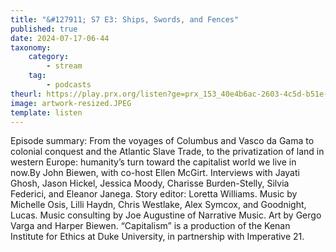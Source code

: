 ```yaml
---
title: "&#127911; S7 E3: Ships, Swords, and Fences"
published: true
date: 2024-07-17-06-44
taxonomy:
    category:
        - stream
    tag:
        - podcasts
theurl: https://play.prx.org/listen?ge=prx_153_40e4b6ac-2603-4c5d-b51e-87e6dbace68c&uf=https%3A%2F%2Ffeeds.sceneonradio.org%2FSceneOnRadio
image: artwork-resized.JPEG
template: listen
---
```


Episode summary: From the voyages of Columbus and Vasco da Gama to colonial conquest and the Atlantic Slave Trade, to the privatization of land in western Europe: humanity&rsquo;s turn toward the capitalist world we live in now.By John Biewen, with co-host Ellen McGirt. Interviews with Jayati Ghosh, Jason Hickel, Jessica Moody, Charisse Burden-Stelly, Silvia Federici, and Eleanor Janega. Story editor: Loretta Williams. Music by Michelle Osis, Lilli Haydn, Chris Westlake, Alex Symcox, and Goodnight, Lucas. Music consulting by Joe Augustine of Narrative Music. Art by Gergo Varga and Harper Biewen. &ldquo;Capitalism&rdquo; is a production of the Kenan Institute for Ethics at Duke University, in partnership with Imperative 21.
